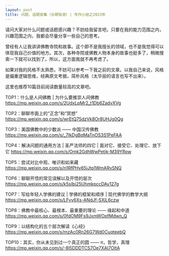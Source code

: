 ```yaml
---
layout: post
title: 问题、话题收集（长期有效）| 写作小结之2023年
---
```


请问大家对什么问题或话题感兴趣？不妨给我留言吧，只要在我的能力范围之内，兴趣范围之内，我都会尽量分享一些自己的思考。

曾经有人让我讲讲佛教寺院和故事。这个即不是我擅长的领域，也不是我觉得可以体现我自己价值的地方。其次，各种寺院或佛教人物本身的故事也挺多了，稍微搜索一下就可以找到了。所以，这方面我就不再考虑了。

如果对我的风格不太熟悉，不妨可以参考一下我之前的文章。以我自己来说，风格是偏重逻辑思维，经典原文考据，简朴风格（太华丽的语言也写不出来）。

这里也推荐10篇目前阅读数量较高的文章吧。

TOP1：什么是人间佛教 \| 为什么要推崇人间佛教 https://mp.weixin.qq.com/s/2UdxLpMr2_t1Db6ZadvXVg

TOP2：聊聊市面上的“正念”和“冥想” https://mp.weixin.qq.com/s/wrEtQ75dzVk8Or8UHJg0Qg

TOP3：美国佛教中的少数派 —— 中国汉传佛教 https://mp.weixin.qq.com/s/_7IkDgBqMaTnOS3S1PeFAA

TOP4：解决问题的通用方法 \| 圣严法师的四它 \| 面对它、接受它、处理它、放下它 https://mp.weixin.qq.com/s/Omk2GdhWwPetjk-M39YRow

TOP5：尝试对比中观、唯识和如来藏 https://mp.weixin.qq.com/s/n1RfPHv65iJtp1WmARvSNQ

TOP6：聊聊开悟的常见误解以及开悟的层次 https://mp.weixin.qq.com/s/k5sIbi25UhmkpccDAv127g

TOP7：写给年轻人学佛的建议 \| 学佛的框架和顺序 \| 现代佛学的教学大纲 https://mp.weixin.qq.com/s/LFvv6Xs-ANdJf-SXjL6czw

TOP8：佛教中最核心、最根本、最重要的理论 —— 缘起和中道 https://mp.weixin.qq.com/s/0fdOM9Fs9JxmWOpfMdwn_Q

TOP9：以结构化的五个层次解读《心经》https://mp.weixin.qq.com/s/mzAc0Rn26G7Wd0CuqteebQ 

TOP10：其实，你从未见到过一个真正的圆 —— π，哲学，真理 https://mp.weixin.qq.com/s/-8l5DDDTCS7Oe7XAI7OltA

